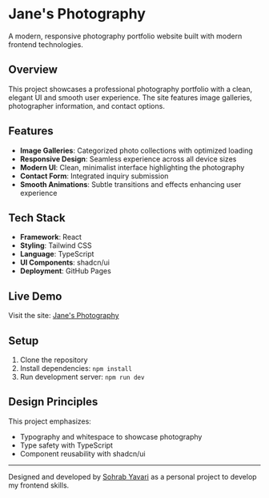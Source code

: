 # Jane's Photography

A modern, responsive photography portfolio website built with modern frontend technologies.

## Overview

This project showcases a professional photography portfolio with a clean, elegant UI and smooth user experience. The site features image galleries, photographer information, and contact options.

## Features

- **Image Galleries**: Categorized photo collections with optimized loading
- **Responsive Design**: Seamless experience across all device sizes
- **Modern UI**: Clean, minimalist interface highlighting the photography
- **Contact Form**: Integrated inquiry submission
- **Smooth Animations**: Subtle transitions and effects enhancing user experience

## Tech Stack

- **Framework**: React
- **Styling**: Tailwind CSS
- **Language**: TypeScript
- **UI Components**: shadcn/ui
- **Deployment**: GitHub Pages

## Live Demo

Visit the site: [Jane's Photography](https://sohrabyavari.github.io/janes-photography/)

## Setup

1. Clone the repository
2. Install dependencies: `npm install`
3. Run development server: `npm run dev`

## Design Principles

This project emphasizes:
- Typography and whitespace to showcase photography
- Type safety with TypeScript
- Component reusability with shadcn/ui

---

Designed and developed by [Sohrab Yavari](https://github.com/sohrabyavari) as a personal project to develop my frontend skills. 
